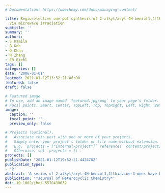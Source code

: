 ```yaml
---
# Documentation: https://wowchemy.com/docs/managing-content/

title: Regioselective one pot synthesis of 2-alkyl/aryl-4H-benzo[1,4]thiazine-3-one
  via microwave irradiation
subtitle: ''
summary: ''
authors:
- S Kamila
- B Koh
- O Khan
- H Zhang
- ER Biehl
tags: []
categories: []
date: '2006-01-01'
lastmod: 2021-01-12T13:52:21-06:00
featured: false
draft: false

# Featured image
# To use, add an image named `featured.jpg/png` to your page's folder.
# Focal points: Smart, Center, TopLeft, Top, TopRight, Left, Right, BottomLeft, Bottom, BottomRight.
image:
  caption: ''
  focal_point: ''
  preview_only: false

# Projects (optional).
#   Associate this post with one or more of your projects.
#   Simply enter your project's folder or file name without extension.
#   E.g. `projects = ["internal-project"]` references `content/project/deep-learning/index.md`.
#   Otherwise, set `projects = []`.
projects: []
publishDate: '2021-01-12T19:52:21.442478Z'
publication_types:
- '2'
abstract: 'A series of 2‐alkyl/aryl‐4H‐benzo[1,4]thiazine‐3‐ones have been synthesized by microwave irradiation of ethyl‐2‐bromo‐2‐alkyl/aryl acetate and 2‐amino thiophenol in the presence of 1,8‐diazabicyclo‐[5.4.0] undec‐7‐ene and N‐methylpiperidine. All compounds were characterized by 1H NMR, 13C NMR and elemental analyses, and by X‐ray crystallography in the case of 2‐methyl‐4H‐benzo[1,4]thiazin‐3‐one.'
publication: '*Journal of Heterocyclic Chemistry*'
doi: 10.1002/jhet.5570430632
---
```

